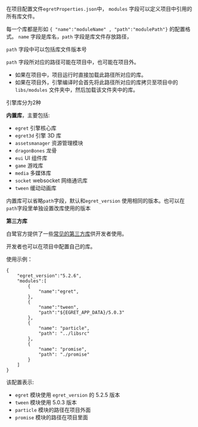 
在项目配置文件`egretProperties.json`中， `modules` 字段可以定义项目中引用的所有库文件。

每一个库都是形如 `{ "name":"moduleName" , "path":"modulePath"}` 的配置格式。
`name` 字段是库名，`path` 字段是库文件存放路径，

`path` 字段中可以包括库文件版本号

`path` 字段所对应的路径可能在项目中，也可能在项目外。

* 如果在项目中，项目运行时直接加载此路径所对应的库。
* 如果在项目外，引擎编译时会首先将此路径所对应的库拷贝至项目中的 `libs/modules` 文件夹中，然后加载该文件夹中的库。

引擎库分为2种

**内置库**，主要包括:
 
* `egret` 引擎核心库
* `egret3d` 引擎 3D 库
* `assetsmanager` 资源管理模块
* `dragonBones` 龙骨
* `eui` UI 组件库
* `game` 游戏库
* `media` 多媒体库
* `socket` websocket 网络通讯库
* `tween` 缓动动画库

内置库可以省略`path`字段，默认和`egret_version` 使用相同的版本。也可以在`path`字段里单独设置改库使用的版本

**第三方库**

白鹭官方提供了一些[常见的第三方库](https://github.com/egret-labs/egret-game-library)供开发者使用。

开发者也可以在项目中配置自己的库。



使用示例：

```
{
	"egret_version":"5.2.6",
	"modules":[
		{
			"name":"egret",
		},
		{
			"name":"tween",
			"path":"${EGRET_APP_DATA}/5.0.3"
		},
		{
			"name": "particle",
			"path": "../libsrc"
		},
		{
			"name": "promise",
			"path": "./promise"
		}
	]
}
```
该配置表示:

* `egret` 模块使用 `egret_version` 的 5.2.5 版本
*  `tween` 模块使用 5.0.3 版本
*  `particle` 模块的路径在项目外面
*  `promise` 模块的路径在项目里面

